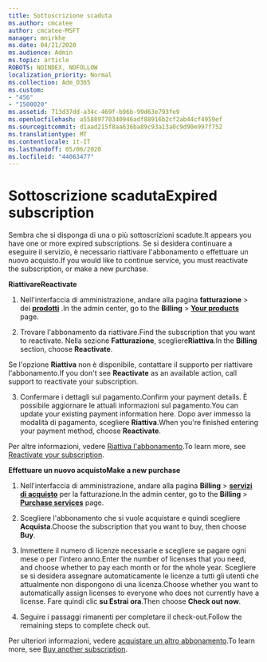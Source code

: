 ```yaml
---
title: Sottoscrizione scaduta
ms.author: cmcatee
author: cmcatee-MSFT
manager: mnirkhe
ms.date: 04/21/2020
ms.audience: Admin
ms.topic: article
ROBOTS: NOINDEX, NOFOLLOW
localization_priority: Normal
ms.collection: Adm_O365
ms.custom:
- "456"
- "1500020"
ms.assetid: 713d37dd-a34c-469f-b96b-99d63e793fe9
ms.openlocfilehash: a55889770340946adf88916b2cf2ab44cf4959ef
ms.sourcegitcommit: d1aad215f8aa636ba89c93a13a0c9d90e997f752
ms.translationtype: MT
ms.contentlocale: it-IT
ms.lasthandoff: 05/06/2020
ms.locfileid: "44063477"
---
```

# <a name="expired-subscription"></a><span data-ttu-id="d5b61-102">Sottoscrizione scaduta</span><span class="sxs-lookup"><span data-stu-id="d5b61-102">Expired subscription</span></span>

<span data-ttu-id="d5b61-103">Sembra che si disponga di una o più sottoscrizioni scadute.</span><span class="sxs-lookup"><span data-stu-id="d5b61-103">It appears you have one or more expired subscriptions.</span></span> <span data-ttu-id="d5b61-104">Se si desidera continuare a eseguire il servizio, è necessario riattivare l'abbonamento o effettuare un nuovo acquisto.</span><span class="sxs-lookup"><span data-stu-id="d5b61-104">If you would like to continue service, you must reactivate the subscription, or make a new purchase.</span></span>
  
<span data-ttu-id="d5b61-105">**Riattivare**</span><span class="sxs-lookup"><span data-stu-id="d5b61-105">**Reactivate**</span></span>
  
1. <span data-ttu-id="d5b61-106">Nell'interfaccia di amministrazione, andare alla pagina **fatturazione** \> dei **[prodotti](https://go.microsoft.com/fwlink/p/?linkid=842054)** .</span><span class="sxs-lookup"><span data-stu-id="d5b61-106">In the admin center, go to the **Billing** \> **[Your products](https://go.microsoft.com/fwlink/p/?linkid=842054)** page.</span></span>

2. <span data-ttu-id="d5b61-107">Trovare l'abbonamento da riattivare.</span><span class="sxs-lookup"><span data-stu-id="d5b61-107">Find the subscription that you want to reactivate.</span></span> <span data-ttu-id="d5b61-108">Nella sezione **Fatturazione**, scegliere**Riattiva**.</span><span class="sxs-lookup"><span data-stu-id="d5b61-108">In the **Billing** section, choose **Reactivate**.</span></span>

<span data-ttu-id="d5b61-109">Se l'opzione **Riattiva** non è disponibile, contattare il supporto per riattivare l'abbonamento.</span><span class="sxs-lookup"><span data-stu-id="d5b61-109">If you don't see **Reactivate** as an available action, call support to reactivate your subscription.</span></span>

3. <span data-ttu-id="d5b61-110">Confermare i dettagli sul pagamento.</span><span class="sxs-lookup"><span data-stu-id="d5b61-110">Confirm your payment details.</span></span> <span data-ttu-id="d5b61-111">È possibile aggiornare le attuali informazioni sul pagamento.</span><span class="sxs-lookup"><span data-stu-id="d5b61-111">You can update your existing payment information here.</span></span> <span data-ttu-id="d5b61-112">Dopo aver immesso la modalità di pagamento, scegliere **Riattiva**.</span><span class="sxs-lookup"><span data-stu-id="d5b61-112">When you're finished entering your payment method, choose **Reactivate**.</span></span>

<span data-ttu-id="d5b61-113">Per altre informazioni, vedere [Riattiva l'abbonamento](https://docs.microsoft.com/office365/admin/subscriptions-and-billing/reactivate-your-subscription).</span><span class="sxs-lookup"><span data-stu-id="d5b61-113">To learn more, see [Reactivate your subscription](https://docs.microsoft.com/office365/admin/subscriptions-and-billing/reactivate-your-subscription).</span></span>

<span data-ttu-id="d5b61-114">**Effettuare un nuovo acquisto**</span><span class="sxs-lookup"><span data-stu-id="d5b61-114">**Make a new purchase**</span></span>
  
1. <span data-ttu-id="d5b61-115">Nell'interfaccia di amministrazione, andare alla pagina **Billing** \> **[servizi di acquisto](https://go.microsoft.com/fwlink/p/?linkid=868433)** per la fatturazione.</span><span class="sxs-lookup"><span data-stu-id="d5b61-115">In the admin center, go to the **Billing** \> **[Purchase services](https://go.microsoft.com/fwlink/p/?linkid=868433)** page.</span></span>

2. <span data-ttu-id="d5b61-116">Scegliere l'abbonamento che si vuole acquistare e quindi scegliere **Acquista**.</span><span class="sxs-lookup"><span data-stu-id="d5b61-116">Choose the subscription that you want to buy, then choose **Buy**.</span></span>

3. <span data-ttu-id="d5b61-117">Immettere il numero di licenze necessarie e scegliere se pagare ogni mese o per l'intero anno.</span><span class="sxs-lookup"><span data-stu-id="d5b61-117">Enter the number of licenses that you need, and choose whether to pay each month or for the whole year.</span></span> <span data-ttu-id="d5b61-118">Scegliere se si desidera assegnare automaticamente le licenze a tutti gli utenti che attualmente non dispongono di una licenza.</span><span class="sxs-lookup"><span data-stu-id="d5b61-118">Choose whether you want to automatically assign licenses to everyone who does not currently have a license.</span></span> <span data-ttu-id="d5b61-119">Fare quindi clic **su Estrai ora**.</span><span class="sxs-lookup"><span data-stu-id="d5b61-119">Then choose **Check out now**.</span></span>

4. <span data-ttu-id="d5b61-120">Seguire i passaggi rimanenti per completare il check-out.</span><span class="sxs-lookup"><span data-stu-id="d5b61-120">Follow the remaining steps to complete check out.</span></span>

<span data-ttu-id="d5b61-121">Per ulteriori informazioni, vedere [acquistare un altro abbonamento](https://docs.microsoft.com/office365/admin/subscriptions-and-billing/buy-another-subscription).</span><span class="sxs-lookup"><span data-stu-id="d5b61-121">To learn more, see [Buy another subscription](https://docs.microsoft.com/office365/admin/subscriptions-and-billing/buy-another-subscription).</span></span>